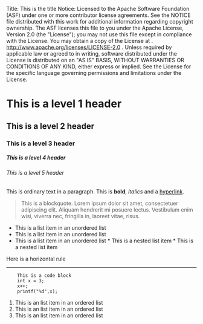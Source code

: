 Title:     This is the title
Notice:    Licensed to the Apache Software Foundation (ASF) under one
           or more contributor license agreements.  See the NOTICE file
           distributed with this work for additional information
           regarding copyright ownership.  The ASF licenses this file
           to you under the Apache License, Version 2.0 (the
           "License"); you may not use this file except in compliance
           with the License.  You may obtain a copy of the License at
           .
             http://www.apache.org/licenses/LICENSE-2.0
           .
           Unless required by applicable law or agreed to in writing,
           software distributed under the License is distributed on an
           "AS IS" BASIS, WITHOUT WARRANTIES OR CONDITIONS OF ANY
           KIND, either express or implied.  See the License for the
           specific language governing permissions and limitations
           under the License.

# This is a level 1 header
## This is a level 2 header
### This is a level 3 header
##### This is a level 4 header
###### This is a level 5 header


This is ordinary text in a paragraph.  This is **bold**, *italics* and a [hyperlink](http://www.openoffice.org).

> This is a blockquote. Lorem ipsum dolor sit amet,
> consectetuer adipiscing elit. Aliquam hendrerit mi posuere lectus.
> Vestibulum enim wisi, viverra nec, fringilla in, laoreet vitae, risus.


   * This is a list item in an unordered list
   * This is a list item in an unordered list
   * This is a list item in an unordered list
    * This is a nested list item
    * This is a nested list item

Here is a horizontal rule

--- 

        This is a code block
        int x = 3;
        x++;
        printf("%d",x);


1. This is an list item in an ordered list
1. This is an list item in an ordered list
1. This is an list item in an ordered list





